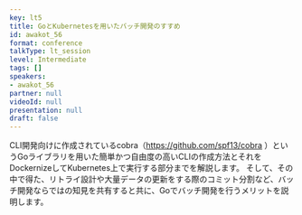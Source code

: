 ```yaml
---
key: lt5
title: GoとKubernetesを用いたバッチ開発のすすめ
id: awakot_56
format: conference
talkType: lt_session
level: Intermediate
tags: []
speakers:
- awakot_56
partner: null
videoId: null
presentation: null
draft: false
---
```

CLI開発向けに作成されているcobra（https://github.com/spf13/cobra
）というGoライブラリを用いた簡単かつ自由度の高いCLIの作成方法とそれをDockernizeしてKubernetes上で実行する部分までを解説します。
そして、その中で得た、リトライ設計や大量データの更新をする際のコミット分割など、バッチ開発ならではの知見を共有すると共に、Goでバッチ開発を行うメリットを説明します。
